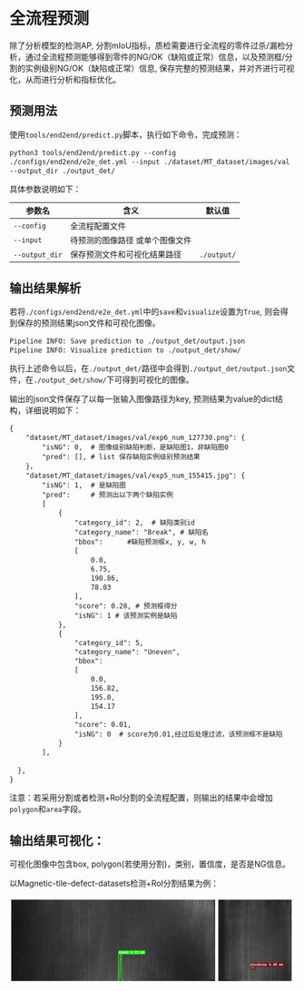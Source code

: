 # 全流程预测

除了分析模型的检测AP, 分割mIoU指标，质检需要进行全流程的零件过杀/漏检分析，通过全流程预测能够得到零件的NG/OK（缺陷或正常）信息，以及预测框/分割的实例级别NG/OK（缺陷或正常）信息, 保存完整的预测结果，并对齐进行可视化，从而进行分析和指标优化。

## 预测用法
使用`tools/end2end/predict.py`脚本，执行如下命令，完成预测：

```
python3 tools/end2end/predict.py --config ./configs/end2end/e2e_det.yml --input ./dataset/MT_dataset/images/val --output_dir ./output_det/
```

具体参数说明如下：

| 参数名          | 含义                                 | 默认值     |
| -------------  | ------------------------------------| --------- |
| `--config`     |  全流程配置文件                       |           |
| `--input`      |  待预测的图像路径 或单个图像文件         |           |
| `--output_dir` |  保存预测文件和可视化结果路径            |`./output/`|


## 输出结果解析

若将`./configs/end2end/e2e_det.yml`中的`save`和`visualize`设置为`True`, 则会得到保存的预测结果json文件和可视化图像。

```
Pipeline INFO: Save prediction to ./output_det/output.json
Pipeline INFO: Visualize prediction to ./output_det/show/
```

执行上述命令以后，在`./output_det/`路径中会得到`./output_det/output.json`文件，在`./output_det/show/`下可得到可视化的图像。

输出的json文件保存了以每一张输入图像路径为key, 预测结果为value的dict结构，详细说明如下：

```
{
    "dataset/MT_dataset/images/val/exp6_num_127730.png": {
        "isNG": 0,  # 图像级别缺陷判断，是缺陷图1，非缺陷图0
        "pred": [], # list 保存缺陷实例级别预测结果
    }，
    "dataset/MT_dataset/images/val/exp5_num_155415.jpg": {
        "isNG": 1,  # 是缺陷图
        "pred":     # 预测出以下两个缺陷实例
        [  
            {
                "category_id": 2,  # 缺陷类别id
                "category_name": "Break", # 缺陷名
                "bbox":      #缺陷预测框x, y, w, h
                [
                    0.0,
                    6.75,
                    190.86,
                    78.03
                ],
                "score": 0.28, # 预测框得分
                "isNG": 1 # 该预测实例是缺陷
            },
            {
                "category_id": 5,
                "category_name": "Uneven",
                "bbox":
                [
                    0.0,
                    156.82,
                    195.0,
                    154.17
                ],
                "score": 0.01,
                "isNG": 0  # score为0.01,经过后处理过滤，该预测框不是缺陷
            }
        ],

  },
}
```

注意：若采用分割或者检测+RoI分割的全流程配置，则输出的结果中会增加`polygon`和`area`字段。

## 输出结果可视化：

可视化图像中包含box, polygon(若使用分割)，类别，置信度，是否是NG信息。

以Magnetic-tile-defect-datasets检测+RoI分割结果为例：

<div align="center">
<img src="https://github.com/Sunting78/images/blob/master/show.png"  width="600"/>
</div>
